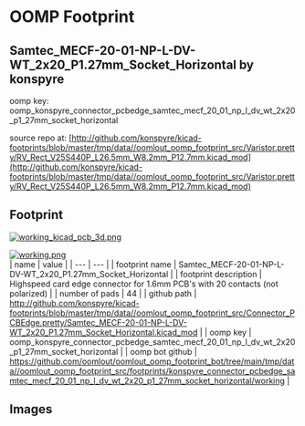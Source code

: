# OOMP Footprint  
## Samtec_MECF-20-01-NP-L-DV-WT_2x20_P1.27mm_Socket_Horizontal  by konspyre  
  
oomp key: oomp_konspyre_connector_pcbedge_samtec_mecf_20_01_np_l_dv_wt_2x20_p1_27mm_socket_horizontal  
  
source repo at: [http://github.com/konspyre/kicad-footprints/blob/master/tmp/data//oomlout_oomp_footprint_src/Varistor.pretty/RV_Rect_V25S440P_L26.5mm_W8.2mm_P12.7mm.kicad_mod](http://github.com/konspyre/kicad-footprints/blob/master/tmp/data//oomlout_oomp_footprint_src/Varistor.pretty/RV_Rect_V25S440P_L26.5mm_W8.2mm_P12.7mm.kicad_mod)  
## Footprint  
  
[![working_kicad_pcb_3d.png](working_kicad_pcb_3d_600.png)](working_kicad_pcb_3d.png)  
  
[![working.png](working_600.png)](working.png)  
| name | value | 
| --- | --- | 
| footprint name | Samtec_MECF-20-01-NP-L-DV-WT_2x20_P1.27mm_Socket_Horizontal | 
| footprint description | Highspeed card edge connector for 1.6mm PCB's with 20 contacts (not polarized) | 
| number of pads | 44 | 
| github path | http://github.com/konspyre/kicad-footprints/blob/master/tmp/data//oomlout_oomp_footprint_src/Connector_PCBEdge.pretty/Samtec_MECF-20-01-NP-L-DV-WT_2x20_P1.27mm_Socket_Horizontal.kicad_mod | 
| oomp key | oomp_konspyre_connector_pcbedge_samtec_mecf_20_01_np_l_dv_wt_2x20_p1_27mm_socket_horizontal | 
| oomp bot github | https://github.com/oomlout/oomlout_oomp_footprint_bot/tree/main/tmp/data//oomlout_oomp_footprint_src/footprints/konspyre_connector_pcbedge_samtec_mecf_20_01_np_l_dv_wt_2x20_p1_27mm_socket_horizontal/working | 
## Images  
